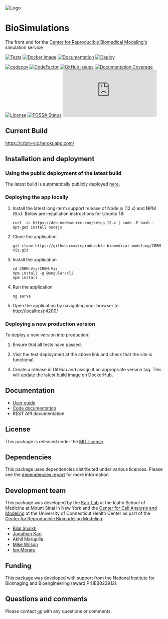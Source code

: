 ![Logo](https://raw.githubusercontent.com/reproducible-biomedical-modeling/CRBM-Viz/master/CRBM-Viz/src/assets/logo/logo-white.svg?sanitize=true)

# BioSimulations
The front end for the [Center for Reproducible Biomedical Modeling's](https://reproduciblebiomodels.org/) simulation service

[![Tests](https://github.com/reproducible-biomedical-modeling/CRBM-Viz/workflows/Build,%20Lint,%20Test/badge.svg)](https://github.com/reproducible-biomedical-modeling/CRBM-Viz/actions)
[![Docker image](https://github.com/reproducible-biomedical-modeling/CRBM-Viz/workflows/Docker%20Image%20CI/badge.svg)](https://github.com/reproducible-biomedical-modeling/CRBM-Viz/actions)
[![Documentation](https://github.com/reproducible-biomedical-modeling/CRBM-Viz/workflows/Documentation/badge.svg)](https://github.com/reproducible-biomedical-modeling/CRBM-Viz/actions)
[![Deploy](https://github.com/reproducible-biomedical-modeling/CRBM-Viz/workflows/Publish%20Docker/badge.svg)](https://github.com/reproducible-biomedical-modeling/CRBM-Viz/actions)


[![codecov](https://codecov.io/gh/reproducible-biomedical-modeling/CRBM-Viz/branch/master/graph/badge.svg)](https://codecov.io/gh/reproducible-biomedical-modeling/CRBM-Viz)
[![CodeFactor](https://www.codefactor.io/repository/github/reproducible-biomedical-modeling/crbm-viz/badge)](https://www.codefactor.io/repository/github/reproducible-biomedical-modeling/crbm-viz)
[![GitHub issues](https://img.shields.io/github/issues/reproducible-biomedical-modeling/CRBM-Viz?logo=GitHub)](https://github.com/reproducible-biomedical-modeling/CRBM-Viz/issues)
[![Documentation Coverage](https://reproducible-biomedical-modeling.github.io/CRBM-Viz/images/coverage-badge-documentation.svg)](https://reproducible-biomedical-modeling.github.io/CRBM-Viz/)
[![License](https://img.shields.io/github/license/reproducible-biomedical-modeling/CRBM-Viz.svg)](LICENSE)
[![FOSSA Status](https://app.fossa.com/api/projects/custom%2B12818%2Fgit%40github.com%3Areproducible-biomedical-modeling%2FCRBM-Viz.git.svg?type=shield)](https://app.fossa.com/projects/custom%2B12818%2Fgit%40github.com%3Areproducible-biomedical-modeling%2FCRBM-Viz.git?ref=badge_shield)
![Analytics](https://ga-beacon.appspot.com/UA-86759801-1/CRBM-Viz/README.md?pixel)

## Current Build

https://crbm-viz.herokuapp.com/

## Installation and deployment

### Using the public deployment of the latest build

The latest build is automatically publicly deployed [here](https://crbm-viz.herokuapp.com/).

### Deploying the app locally

1. Install the latest long-term support release of Node.js (12.x) and NPM (6.x). Below are installation instructions for Ubuntu 18:

   ```
   curl -sL https://deb.nodesource.com/setup_12.x | sudo -E bash -
   apt-get install nodejs
   ```

2. Clone the application

   ```
   git clone https://github.com/reproducible-biomedical-modeling/CRBM-Viz.git
   ```

3. Install the application

   ```
   cd CRBM-Viz/CRBM-Viz
   npm install -g @angular/cli
   npm install .
   ```

4. Run the application

   ```
   ng serve
   ```

5. Open the application by navigating your browser to http://localhost:4200/

### Deploying a new production version

To deploy a new version into production:

1. Ensure that all tests have passed.

2. Visit the test deployment at the above link and check that the site is functional.

3. Create a release in GitHub and assign it an appropriate version tag.
   This will update the latest build image on DockerHub.

## Documentation

* [User guide](https://crbm-viz.herokuapp.com/help)
* [Code documentation](https://reproducible-biomedical-modeling.github.io/CRBM-Viz/)
* REST API documentation

## License

This package is released under the [MIT license](LICENSE).
## Dependencies
This package uses dependencies distributed under various licences. Please see the [dependencies report](https://app.fossa.com/attribution/ba821b8e-9edf-481b-a00a-eea0eb10bf63) for more information
## Development team

This package was developed by the [Karr Lab](https://www.karrlab.org) at the Icahn School of Medicine at Mount Sinai in New York and the [Center for Cell Analysis and Modeling](https://health.uconn.edu/cell-analysis-modeling/) at the University of Connecticut Health Center as part of the [Center for Reproducible Biomodeling Modeling](https://reproduciblebiomodels.org).

- [Bilal Shaikh](https://www.bshaikh.com)
- [Jonathan Karr](https://www.karrlab.org)
- Akhil Marupilla
- [Mike Wilson](https://www.linkedin.com/in/mike-wilson-08b3324/)
- [Ion Moraru](https://facultydirectory.uchc.edu/profile?profileId=Moraru-Ion)

## Funding

This package was developed with support from the National Institute for Bioimaging and Bioengineering (award P41EB023912).

## Questions and comments

Please contact [us](mailto:info@biosimulations.org) with any questions or comments.
